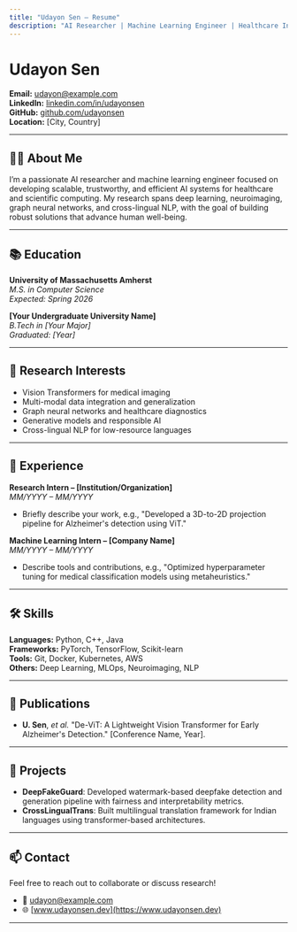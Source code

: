 ```yaml
---
title: "Udayon Sen – Resume"
description: "AI Researcher | Machine Learning Engineer | Healthcare Innovator"
---
```


# Udayon Sen

**Email:** udayon@example.com  
**LinkedIn:** [linkedin.com/in/udayonsen](https://linkedin.com/in/udayonsen)  
**GitHub:** [github.com/udayonsen](https://github.com/udayonsen)  
**Location:** [City, Country]

---

## 👨‍💻 About Me

I’m a passionate AI researcher and machine learning engineer focused on developing scalable, trustworthy, and efficient AI systems for healthcare and scientific computing. My research spans deep learning, neuroimaging, graph neural networks, and cross-lingual NLP, with the goal of building robust solutions that advance human well-being.

---

## 📚 Education

**University of Massachusetts Amherst**  
*M.S. in Computer Science*  
_Expected: Spring 2026_

**[Your Undergraduate University Name]**  
*B.Tech in [Your Major]*  
_Graduated: [Year]_

---

## 🧪 Research Interests

- Vision Transformers for medical imaging
- Multi-modal data integration and generalization
- Graph neural networks and healthcare diagnostics
- Generative models and responsible AI
- Cross-lingual NLP for low-resource languages

---

## 💼 Experience

**Research Intern – [Institution/Organization]**  
*MM/YYYY – MM/YYYY*  
- Briefly describe your work, e.g., "Developed a 3D-to-2D projection pipeline for Alzheimer's detection using ViT."

**Machine Learning Intern – [Company Name]**  
*MM/YYYY – MM/YYYY*  
- Describe tools and contributions, e.g., "Optimized hyperparameter tuning for medical classification models using metaheuristics."

---

## 🛠️ Skills

**Languages:** Python, C++, Java  
**Frameworks:** PyTorch, TensorFlow, Scikit-learn  
**Tools:** Git, Docker, Kubernetes, AWS  
**Others:** Deep Learning, MLOps, Neuroimaging, NLP

---

## 📝 Publications

- **U. Sen**, *et al.* "De-ViT: A Lightweight Vision Transformer for Early Alzheimer's Detection." [Conference Name, Year].

---

## 📂 Projects

- **DeepFakeGuard**: Developed watermark-based deepfake detection and generation pipeline with fairness and interpretability metrics.
- **CrossLingualTrans**: Built multilingual translation framework for Indian languages using transformer-based architectures.

---

## 📫 Contact

Feel free to reach out to collaborate or discuss research!

- 📧 udayon@example.com
- 🌐 [www.udayonsen.dev](https://www.udayonsen.dev)

---

